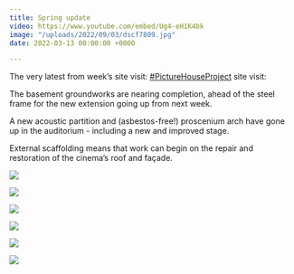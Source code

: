 ```yaml
---
title: Spring update
video: https://www.youtube.com/embed/Ug4-eH1K4bk
image: "/uploads/2022/09/03/dscf7809.jpg"
date: 2022-03-13 00:00:00 +0000

---
```

The very latest from week’s site visit: [#PictureHouseProject](https://www.instagram.com/explore/tags/picturehouseproject/) site visit:

The basement groundworks are nearing completion, ahead of the steel frame for the new extension going up from next week.

A new acoustic partition and (asbestos-free!) proscenium arch have gone up in the auditorium - including a new and improved stage.

External scaffolding means that work can begin on the repair and restoration of the cinema’s roof and façade.

![](/uploads/2022/09/03/dscf7809.jpg)

![](/uploads/2022/09/03/dscf7736.jpg)

![](/uploads/2022/09/03/dscf7712.jpg)

![](/uploads/2022/09/03/dscf7602.jpg)

![](/uploads/2022/09/03/dscf7718.jpg)

![](/uploads/2022/09/03/dscf7800.jpg)